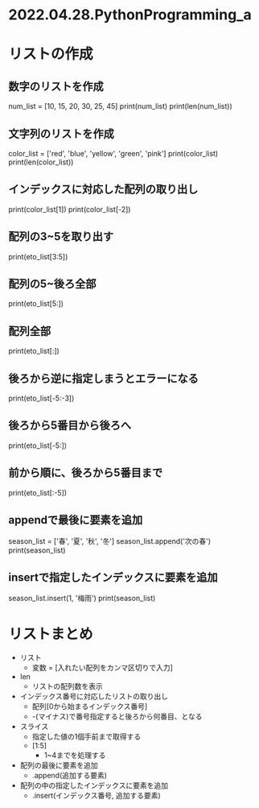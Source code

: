 # 2022.04.28.PythonProgramming_a
# リストの作成
## 数字のリストを作成
num_list = [10, 15, 20, 30, 25, 45]
print(num_list)
print(len(num_list))

## 文字列のリストを作成
color_list = ['red', 'blue', 'yellow', 'green', 'pink']
print(color_list)
print(len(color_list))

## インデックスに対応した配列の取り出し
print(color_list[1])
print(color_list[-2])

## 配列の3~5を取り出す
print(eto_list[3:5])
## 配列の5~後ろ全部
print(eto_list[5:])

## 配列全部
print(eto_list[:])

## 後ろから逆に指定しまうとエラーになる
print(eto_list[-5:-3])

## 後ろから5番目から後ろへ
print(eto_list[-5:])

## 前から順に、後ろから5番目まで
print(eto_list[:-5])

## appendで最後に要素を追加
season_list = ['春', '夏', '秋', '冬']
season_list.append('次の春')
print(season_list)

## insertで指定したインデックスに要素を追加
season_list.insert(1, '梅雨')
print(season_list)

# リストまとめ
- リスト
  - 変数 = [入れたい配列をカンマ区切りで入力]
- len
  - リストの配列数を表示
- インデックス番号に対応したリストの取り出し
  - 配列[0から始まるインデックス番号]
  - -(マイナス)で番号指定すると後ろから何番目、となる
- スライス
  - 指定した値の1個手前まで取得する
  - [1:5]
    - 1~4までを処理する
- 配列の最後に要素を追加
  - .append(追加する要素)
- 配列の中の指定したインデックスに要素を追加
  - .insert(インデックス番号, 追加する要素)
